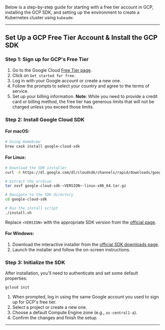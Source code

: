  Below is a step-by-step guide for starting with a free tier account in GCP, installing the GCP SDK, and setting up the environment to create a Kubernetes cluster using `kubeadm`:

---

## Set Up a GCP Free Tier Account & Install the GCP SDK

### Step 1: Sign up for GCP's Free Tier

1. Go to the Google Cloud [Free Tier page](https://cloud.google.com/free).
2. Click on `Get started for free`.
3. Log in with your Google account or create a new one.
4. Follow the prompts to select your country and agree to the terms of service.
5. Set up your billing information. **Note**: While you need to provide a credit card or billing method, the free tier has generous limits that will not be charged unless you exceed those limits.

### Step 2: Install Google Cloud SDK

#### For macOS:

```bash
# Using Homebrew
brew cask install google-cloud-sdk
```

#### For Linux:

```bash
# Download the SDK installer
curl -O https://dl.google.com/dl/cloudsdk/channels/rapid/downloads/google-cloud-sdk-<VERSION>-linux-x86_64.tar.gz

# Extract the archive
tar zxvf google-cloud-sdk-<VERSION>-linux-x86_64.tar.gz

# Navigate to the SDK directory
cd google-cloud-sdk

# Run the install script
./install.sh
```

Replace `<VERSION>` with the appropriate SDK version from the [official page](https://cloud.google.com/sdk/docs/downloads-versioned-archives).

#### For Windows:

1. Download the interactive installer from the [official SDK downloads page](https://cloud.google.com/sdk/docs/downloads-interactive).
2. Launch the installer and follow the on-screen instructions.

### Step 3: Initialize the SDK

After installation, you'll need to authenticate and set some default properties:

```bash
gcloud init
```

1. When prompted, log in using the same Google account you used to sign up for GCP's free tier.
2. Select a project or create a new one.
3. Choose a default Compute Engine zone (e.g., `us-central1-a`).
4. Confirm the changes and finish the setup.

---

